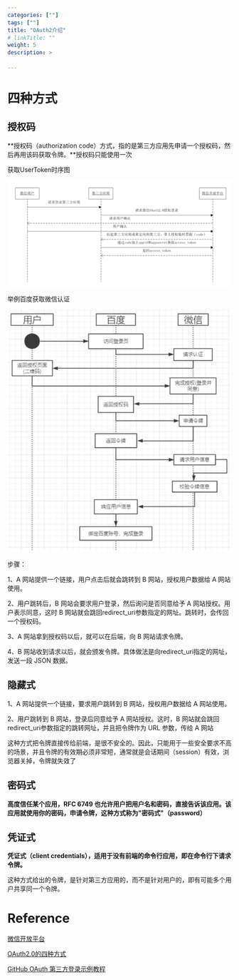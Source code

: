 ```yaml
---
categories: [""] 
tags: [""] 
title: "OAuth2介绍"
# linkTitle: ""
weight: 5
description: >
  
---
```


# 四种方式

## 授权码

**授权码（authorization code）方式，指的是第三方应用先申请一个授权码，然后再用该码获取令牌。**授权码只能使用一次

获取UserToken时序图

![oauth2_1.png](./imgs/oauth2_1.png)

举例百度获取微信认证

![oauth2_2.png](./imgs/oauth2_2.png)

步骤：

1、A 网站提供一个链接，用户点击后就会跳转到 B 网站，授权用户数据给 A 网站使用。

2、用户跳转后，B 网站会要求用户登录，然后询问是否同意给予 A 网站授权。用户表示同意，这时 B 网站就会跳回redirect_uri参数指定的网址。跳转时，会传回一个授权码。

3、A 网站拿到授权码以后，就可以在后端，向 B 网站请求令牌。

4、B 网站收到请求以后，就会颁发令牌。具体做法是向redirect_uri指定的网址，发送一段 JSON 数据。 

## 隐藏式

1、A 网站提供一个链接，要求用户跳转到 B 网站，授权用户数据给 A 网站使用。

2、用户跳转到 B 网站，登录后同意给予 A 网站授权。这时，B 网站就会跳回redirect_uri参数指定的跳转网址，并且把令牌作为 URL 参数，传给 A 网站 

这种方式把令牌直接传给前端，是很不安全的。因此，只能用于一些安全要求不高的场景，并且令牌的有效期必须非常短，通常就是会话期间（session）有效，浏览器关掉，令牌就失效了


## 密码式

**高度信任某个应用，RFC 6749 也允许用户把用户名和密码，直接告诉该应用。该应用就使用你的密码，申请令牌，这种方式称为"密码式"（password）**

## 凭证式

**凭证式（client credentials），适用于没有前端的命令行应用，即在命令行下请求令牌。**

这种方式给出的令牌，是针对第三方应用的，而不是针对用户的，即有可能多个用户共享同一个令牌。


# Reference

[微信开放平台](https://developers.weixin.qq.com/doc/oplatform/Website_App/WeChat_Login/Wechat_Login.html)

[OAuth2.0的四种方式](https://www.ruanyifeng.com/blog/2019/04/oauth-grant-types.html)

[GitHub OAuth 第三方登录示例教程](https://www.ruanyifeng.com/blog/2019/04/github-oauth.html)
